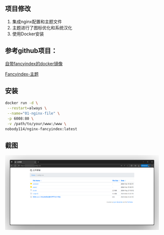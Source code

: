 ## 项目修改
1. 集成nginx配置和主题文件
2. 主题进行了图标优化和系统汉化
3. 使用Docker安装

## 参考github项目：

[自带fancyindex的docker镜像](https://github.com/shiharuharu/docker-nginx-fancyindex)

[Fancyindex-主题](https://github.com/alehaa/nginx-fancyindex-flat-theme)

## 安装
```bash
docker run -d \
 --restart=always \
 --name="01-nginx-file" \
 -p 6008:80 \
 -v /path/to/your/www:/www \
nobody114/nginx-fancyindex:latest
```

## 截图
![预览](.theme/主题预览截图-screenshot.png)